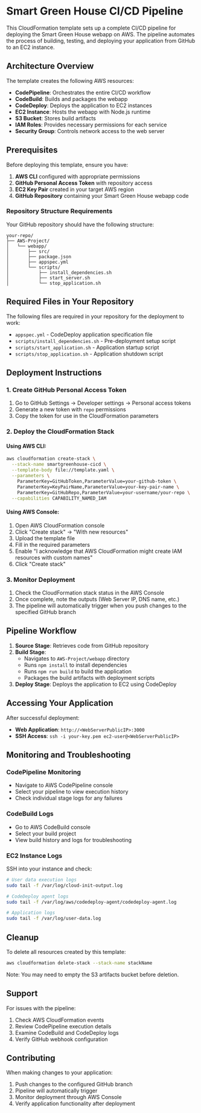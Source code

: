 # Smart Green House CI/CD Pipeline

This CloudFormation template sets up a complete CI/CD pipeline for deploying the Smart Green House webapp on AWS. The pipeline automates the process of building, testing, and deploying your application from GitHub to an EC2 instance.

## Architecture Overview

The template creates the following AWS resources:

- **CodePipeline**: Orchestrates the entire CI/CD workflow
- **CodeBuild**: Builds and packages the webapp
- **CodeDeploy**: Deploys the application to EC2 instances
- **EC2 Instance**: Hosts the webapp with Node.js runtime
- **S3 Bucket**: Stores build artifacts
- **IAM Roles**: Provides necessary permissions for each service
- **Security Group**: Controls network access to the web server

## Prerequisites

Before deploying this template, ensure you have:

1. **AWS CLI** configured with appropriate permissions
2. **GitHub Personal Access Token** with repository access
3. **EC2 Key Pair** created in your target AWS region
4. **GitHub Repository** containing your Smart Green House webapp code

### Repository Structure Requirements

Your GitHub repository should have the following structure:
```
your-repo/
├── AWS-Project/
│   └── webapp/
│       ├── src/
│       ├── package.json
│       ├── appspec.yml
│       └── scripts/
│           ├── install_dependencies.sh
│           ├── start_server.sh
│           └── stop_application.sh
```

## Required Files in Your Repository

The following files are required in your repository for the deployment to work:

- `appspec.yml` - CodeDeploy application specification file
- `scripts/install_dependencies.sh` - Pre-deployment setup script
- `scripts/start_application.sh` - Application startup script  
- `scripts/stop_application.sh` - Application shutdown script

## Deployment Instructions

### 1. Create GitHub Personal Access Token

1. Go to GitHub Settings → Developer settings → Personal access tokens
2. Generate a new token with `repo` permissions
3. Copy the token for use in the CloudFormation parameters

### 2. Deploy the CloudFormation Stack

#### Using AWS CLI:
```bash
aws cloudformation create-stack \
  --stack-name smartgreenhouse-cicd \
  --template-body file://template.yaml \
  --parameters \
    ParameterKey=GitHubToken,ParameterValue=your-github-token \
    ParameterKey=KeyPairName,ParameterValue=your-key-pair-name \
    ParameterKey=GitHubRepo,ParameterValue=your-username/your-repo \
  --capabilities CAPABILITY_NAMED_IAM
```

#### Using AWS Console:
1. Open AWS CloudFormation console
2. Click "Create stack" → "With new resources"
3. Upload the template file
4. Fill in the required parameters
5. Enable "I acknowledge that AWS CloudFormation might create IAM resources with custom names"
6. Click "Create stack"

### 3. Monitor Deployment

1. Check the CloudFormation stack status in the AWS Console
2. Once complete, note the outputs (Web Server IP, DNS name, etc.)
3. The pipeline will automatically trigger when you push changes to the specified GitHub branch

## Pipeline Workflow

1. **Source Stage**: Retrieves code from GitHub repository
2. **Build Stage**: 
   - Navigates to `AWS-Project/webapp` directory
   - Runs `npm install` to install dependencies
   - Runs `npm run build` to build the application
   - Packages the build artifacts with deployment scripts
3. **Deploy Stage**: Deploys the application to EC2 using CodeDeploy

## Accessing Your Application

After successful deployment:

- **Web Application**: `http://<WebServerPublicIP>:3000`
- **SSH Access**: `ssh -i your-key.pem ec2-user@<WebServerPublicIP>`

## Monitoring and Troubleshooting

### CodePipeline Monitoring
- Navigate to AWS CodePipeline console
- Select your pipeline to view execution history
- Check individual stage logs for any failures

### CodeBuild Logs
- Go to AWS CodeBuild console
- Select your build project
- View build history and logs for troubleshooting

### EC2 Instance Logs
SSH into your instance and check:
```bash
# User data execution logs
sudo tail -f /var/log/cloud-init-output.log

# CodeDeploy agent logs
sudo tail -f /var/log/aws/codedeploy-agent/codedeploy-agent.log

# Application logs
sudo tail -f /var/log/user-data.log
```








## Cleanup

To delete all resources created by this template:

```bash
aws cloudformation delete-stack --stack-name stackName
```

Note: You may need to empty the S3 artifacts bucket before deletion.

## Support

For issues with the pipeline:
1. Check AWS CloudFormation events
2. Review CodePipeline execution details
3. Examine CodeBuild and CodeDeploy logs
4. Verify GitHub webhook configuration

## Contributing

When making changes to your application:
1. Push changes to the configured GitHub branch
2. Pipeline will automatically trigger
3. Monitor deployment through AWS Console
4. Verify application functionality after deployment
